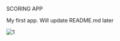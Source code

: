 SCORING APP

My first app. Will update README.md later

![1](https://user-images.githubusercontent.com/73464604/124730243-cb771200-df2e-11eb-8e18-de9aa67fc4ad.jpg)


